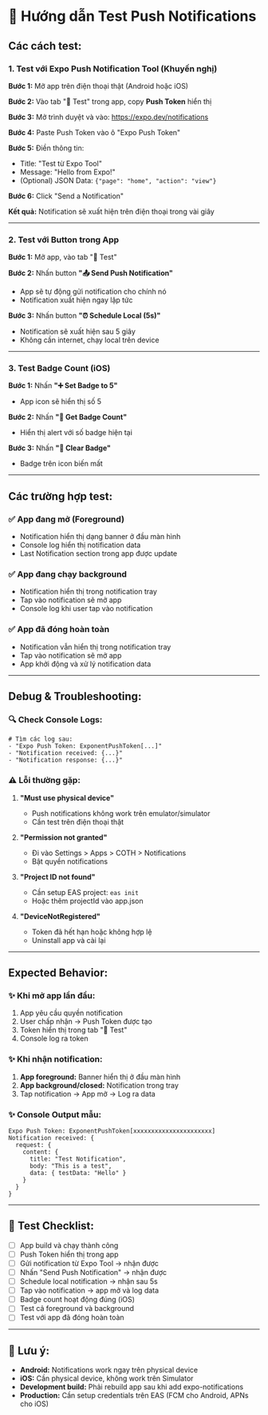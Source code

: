# 🔔 Hướng dẫn Test Push Notifications

## Các cách test:

### 1. **Test với Expo Push Notification Tool** (Khuyến nghị)

**Bước 1:** Mở app trên điện thoại thật (Android hoặc iOS)

**Bước 2:** Vào tab "🔔 Test" trong app, copy **Push Token** hiển thị

**Bước 3:** Mở trình duyệt và vào: https://expo.dev/notifications

**Bước 4:** Paste Push Token vào ô "Expo Push Token"

**Bước 5:** Điền thông tin:

- Title: "Test từ Expo Tool"
- Message: "Hello from Expo!"
- (Optional) JSON Data: `{"page": "home", "action": "view"}`

**Bước 6:** Click "Send a Notification"

**Kết quả:** Notification sẽ xuất hiện trên điện thoại trong vài giây

---

### 2. **Test với Button trong App**

**Bước 1:** Mở app, vào tab "🔔 Test"

**Bước 2:** Nhấn button **"📤 Send Push Notification"**

- App sẽ tự động gửi notification cho chính nó
- Notification xuất hiện ngay lập tức

**Bước 3:** Nhấn button **"⏰ Schedule Local (5s)"**

- Notification sẽ xuất hiện sau 5 giây
- Không cần internet, chạy local trên device

---

### 3. **Test Badge Count** (iOS)

**Bước 1:** Nhấn **"➕ Set Badge to 5"**

- App icon sẽ hiển thị số 5

**Bước 2:** Nhấn **"🔢 Get Badge Count"**

- Hiển thị alert với số badge hiện tại

**Bước 3:** Nhấn **"🧹 Clear Badge"**

- Badge trên icon biến mất

---

## Các trường hợp test:

### ✅ App đang mở (Foreground)

- Notification hiển thị dạng banner ở đầu màn hình
- Console log hiển thị notification data
- Last Notification section trong app được update

### ✅ App đang chạy background

- Notification hiển thị trong notification tray
- Tap vào notification sẽ mở app
- Console log khi user tap vào notification

### ✅ App đã đóng hoàn toàn

- Notification vẫn hiển thị trong notification tray
- Tap vào notification sẽ mở app
- App khởi động và xử lý notification data

---

## Debug & Troubleshooting:

### 🔍 Check Console Logs:

```
# Tìm các log sau:
- "Expo Push Token: ExponentPushToken[...]"
- "Notification received: {...}"
- "Notification response: {...}"
```

### ⚠️ Lỗi thường gặp:

1. **"Must use physical device"**
   - Push notifications không work trên emulator/simulator
   - Cần test trên điện thoại thật

2. **"Permission not granted"**
   - Đi vào Settings > Apps > COTH > Notifications
   - Bật quyền notifications

3. **"Project ID not found"**
   - Cần setup EAS project: `eas init`
   - Hoặc thêm projectId vào app.json

4. **"DeviceNotRegistered"**
   - Token đã hết hạn hoặc không hợp lệ
   - Uninstall app và cài lại

---

## Expected Behavior:

### ✨ Khi mở app lần đầu:

1. App yêu cầu quyền notification
2. User chấp nhận → Push Token được tạo
3. Token hiển thị trong tab "🔔 Test"
4. Console log ra token

### ✨ Khi nhận notification:

1. **App foreground:** Banner hiển thị ở đầu màn hình
2. **App background/closed:** Notification trong tray
3. Tap notification → App mở → Log ra data

### ✨ Console Output mẫu:

```
Expo Push Token: ExponentPushToken[xxxxxxxxxxxxxxxxxxxxxx]
Notification received: {
  request: {
    content: {
      title: "Test Notification",
      body: "This is a test",
      data: { testData: "Hello" }
    }
  }
}
```

---

## 🎯 Test Checklist:

- [ ] App build và chạy thành công
- [ ] Push Token hiển thị trong app
- [ ] Gửi notification từ Expo Tool → nhận được
- [ ] Nhấn "Send Push Notification" → nhận được
- [ ] Schedule local notification → nhận sau 5s
- [ ] Tap vào notification → app mở và log data
- [ ] Badge count hoạt động đúng (iOS)
- [ ] Test cả foreground và background
- [ ] Test với app đã đóng hoàn toàn

---

## 📱 Lưu ý:

- **Android:** Notifications work ngay trên physical device
- **iOS:** Cần physical device, không work trên Simulator
- **Development build:** Phải rebuild app sau khi add expo-notifications
- **Production:** Cần setup credentials trên EAS (FCM cho Android, APNs cho iOS)

